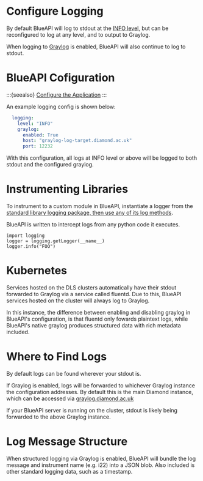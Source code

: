 
# Configure Logging

By default BlueAPI will log to stdout at the [INFO level](https://docs.python.org/3/library/logging.html#logging-levels), but can be reconfigured to log at any level, and to output to Graylog.

When logging to [Graylog](https://graylog.org) is enabled, BlueAPI will also continue to log to stdout.

# BlueAPI Cofiguration

:::{seealso}
[Configure the Application](./configure-app.md)
:::

An example logging config is shown below:
```yaml
  logging:
    level: "INFO"
    graylog:
      enabled: True
      host: "graylog-log-target.diamond.ac.uk"
      port: 12232
```

With this configuration, all logs at INFO level or above will be logged to both stdout and the configured graylog.

# Instrumenting Libraries
To instrument to a custom module in BlueAPI, instantiate a logger from the [standard library logging package, then use any of its log methods](https://docs.python.org/3/library/logging.html#logger-objects).

BlueAPI is written to intercept logs from any python code it executes.

```
import logging
logger = logging.getLogger(__name__)
logger.info("FOO")
```

# Kubernetes

Services hosted on the DLS clusters automatically have their stdout forwarded to Graylog via a service called fluentd. Due to this, BlueAPI services hosted on the cluster will always log to Graylog.

In this instance, the difference between enabling and disabling graylog in BlueAPI's configuration, is that fluentd only fowards plaintext logs, while BlueAPI's native graylog produces structured data with rich metadata included.

# Where to Find Logs

By default logs can be found wherever your stdout is. 

If Graylog is enabled, logs will be forwarded to whichever Graylog instance the configuration addresses. By default this is the main Diamond instance, which can be accessed via [graylog.diamond.ac.uk](https://graylog.diamond.ac.uk/)

If your BlueAPI server is running on the cluster, stdout is likely being forwarded to the above Graylog instance.

# Log Message Structure

When structured logging via Graylog is enabled, BlueAPI will bundle the log message and instrument name (e.g. i22) into a JSON blob. Also included is other standard logging data, such as a timestamp.

